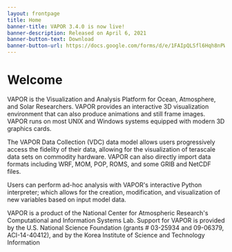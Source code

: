 ```yaml
---
layout: frontpage
title: Home
banner-title: VAPOR 3.4.0 is now live!
banner-description: Released on April 6, 2021
banner-button-text: Download
banner-button-url: https://docs.google.com/forms/d/e/1FAIpQLSfl6Hqh8nPWDnFYGkelf_p5UAqP6ikIKvmLhOOT6cYQePwSnA/viewform?usp=sf_link
---
```


# Welcome

VAPOR is the Visualization and Analysis Platform for Ocean, Atmosphere, and Solar Researchers.  VAPOR provides an interactive 3D visualization environment that can also produce animations and still frame images.  VAPOR runs on most UNIX and Windows systems equipped with modern 3D graphics cards.

The VAPOR Data Collection (VDC) data model allows users progressively access the fidelity of their data, allowing for the visualization of terascale data sets on commodity hardware.  VAPOR can also directly import data formats including WRF, MOM, POP, ROMS, and some GRIB and NetCDF files.

Users can perform ad-hoc analysis with VAPOR's interactive Python interpreter; which allows for the creation, modification, and visualization of new variables based on input model data.

VAPOR is a product of the National Center for Atmospheric Research's Computational and Information Systems Lab. Support for VAPOR is provided by the U.S. National Science Foundation (grants # 03-25934 and 09-06379, ACI-14-40412), and by the Korea Institute of Science and Technology Information
